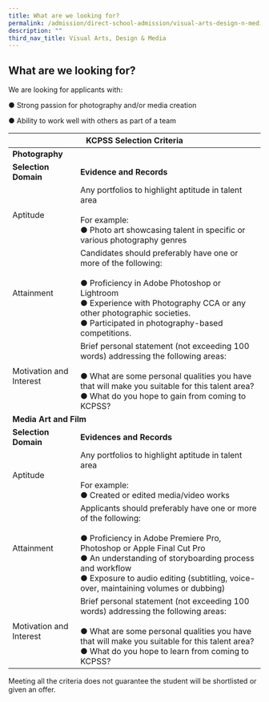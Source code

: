 ```yaml
---
title: What are we looking for?
permalink: /admission/direct-school-admission/visual-arts-design-n-media/what-are-we-looking-for/
description: ""
third_nav_title: Visual Arts, Design & Media
---
```

## What are we looking for?
We are looking for applicants with:

●       Strong passion for photography and/or media creation

●       Ability to work well with others as part of a team

<table>
<thead>
  <tr>
    <th colspan="2">KCPSS Selection Criteria</th>
  </tr>
</thead>
<tbody>
  <tr>
		<td colspan="2"><b>Photography</b></td>
  </tr>
  <tr>
    <td><b>Selection Domain</b></td>
    <td><b>Evidence and Records</b></td>
  </tr>
  <tr>
    <td>Aptitude</td>
    <td>Any portfolios to highlight aptitude in talent area<br> <br>For example:<br>●       Photo art showcasing talent in specific or various photography genres</td>
  </tr>
  <tr>
    <td>Attainment</td>
    <td>Candidates should preferably have one or more of the following:<br> <br>●       Proficiency in Adobe Photoshop or Lightroom<br>●       Experience with Photography CCA or any other photographic societies.<br>●       Participated in photography-based competitions.</td>
  </tr>
  <tr>
    <td>Motivation and Interest</td>
    <td>Brief personal statement (not exceeding 100 words) addressing the following areas:<br> <br>●       What are some personal qualities you have that will make you suitable for this talent area?<br>●       What do you hope to gain from coming to KCPSS?</td>
  </tr>
  <tr>
    <td colspan="2"><b>Media Art and Film</b></td>
  </tr>
  <tr>
    <td><b>Selection Domain</b></td>
    <td><b>Evidences and Records</b></td>
  </tr>
  <tr>
    <td>Aptitude</td>
    <td>Any portfolios to highlight aptitude in talent area<br> <br>For example:<br>●       Created or edited media/video works</td>
  </tr>
  <tr>
    <td>Attainment</td>
    <td>Applicants should preferably have one or more of the following:<br> <br>●       Proficiency in Adobe Premiere Pro, Photoshop or Apple Final Cut Pro<br>●       An understanding of storyboarding process and workflow<br>●       Exposure to audio editing (subtitling, voice-over, maintaining volumes or dubbing)</td>
  </tr>
  <tr>
    <td>Motivation and Interest</td>
    <td>Brief personal statement (not exceeding 100 words) addressing the following areas:<br> <br>●       What are some personal qualities you have that will make you suitable for this talent area?<br>●       What do you hope to learn from coming to KCPSS?</td>
  </tr>
</tbody>
</table>

Meeting all the criteria does not guarantee the student will be shortlisted or given an offer.